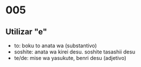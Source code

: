 # 005

## Utilizar "e"

- to: boku to anata wa (substantivo)
- soshite: anata wa kirei desu. soshite tasashii desu
- te/de: mise wa yasukute, benri desu (adjetivo)
